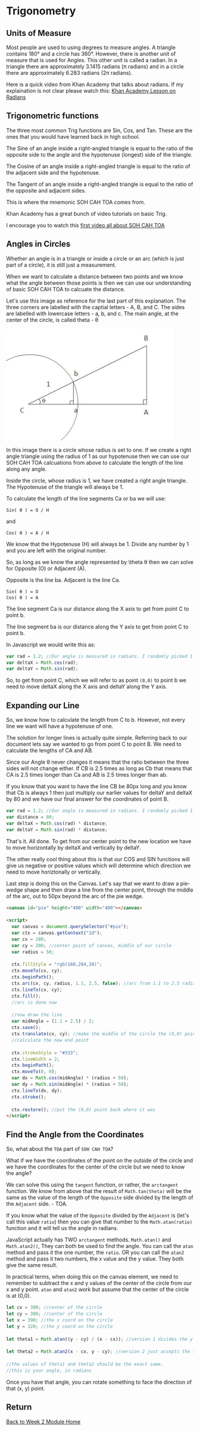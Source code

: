 # Trigonometry

## Units of Measure

Most people are used to using degrees to measure angles. A triangle contains 180° and a circle has 360°. However, there is another unit of measure that is used for Angles. This other unit is called a radian. In a triangle there are approximately 3.1415 radians (π radians) and in a circle there are approximately 6.283 radians (2π radians).

Here is a quick video from Khan Academy that talks about radians. If my explaination is not clear please watch this: [Khan Academy Lesson on Radians](https://www.khanacademy.org/math/trigonometry/basic-trigonometry/radians_tutorial/v/introduction-to-radians)

## Trigonometric functions

The three most common Trig functions are Sin, Cos, and Tan. These are the ones that you would have learned back in high school.

The Sine of an angle inside a right-angled triangle is equal to the ratio of the opposite side to the angle and the hypotenuse (longest) side of the triangle.

The Cosine of an angle inside a right-angled triangle is equal to the ratio of the adjacent side and the hypotenuse.

The Tangent of an angle inside a right-angled triangle is equal to the ratio of the opposite and adjacent sides.

This is where the mnemonic SOH CAH TOA comes from.

Khan Academy has a great bunch of video tutorials on basic Trig.

I encourage you to watch this [first video all about SOH CAH TOA](https://www.khanacademy.org/math/trigonometry/basic-trigonometry/basic_trig_ratios/v/basic-trigonometry)

## Angles in Circles

Whether an angle is in a triangle or inside a circle or an arc (which is just part of a circle), it is still just a measurement.

When we want to calculate a distance between two points and we know what the angle between those points is then we can use our understanding of basic SOH CAH TOA to calcuate the distance.

Let's use this image as reference for the last part of this explanation. The three corners are labelled with the captial letters - A, B, and C. The sides are labelled with lowercase letters - a, b, and c. The main angle, at the center of the circle, is called theta - θ

![Trig Image](./trig-2.jpg)

In this image there is a circle whose radius is set to one. If we create a right angle triangle using the radius of 1 as our hypotenuse then we can use our SOH CAH TOA calcuations from above to calculate the length of the line along any angle.

Inside the circle, whose radius is 1, we have created a right angle triangle. The Hypotenuse of the triangle will always be 1.

To calculate the length of the line segments Ca or ba we will use:

```
Sin( θ ) = O / H
```

and

```
Cos( θ ) = A / H
```

We know that the Hypotenuse (H) will always be 1. Divide any number by 1 and you are left with the original number.

So, as long as we know the angle represented by \theta θ then we can solve for Opposite (O) or Adjacent (A).

Opposite is the line ba. Adjacent is the line Ca.

```
Sin( θ ) = O
Cos( θ ) = A
```

The line segment Ca is our distance along the X axis to get from point C to point b.

The line segment ba is our distance along the Y axis to get from point C to point b.

In Javascript we would write this as:

```js
var rad = 1.2; //Our angle is measured in radians. I randomly picked 1.2 radians.
var deltaX = Math.cos(rad);
var deltaY = Math.sin(rad);
```

So, to get from point C, which we will refer to as point `(0,0)` to point b we need to move deltaX along the X axis and deltaY along the Y axis.

## Expanding our Line

So, we know how to calculate the length from C to b. However, not every line we want will have a hypotenuse of one.

The solution for longer lines is actually quite simple. Referring back to our document lets say we wanted to go from point C to point B. We need to calculate the lengths of CA and AB.

Since our Angle θ never changes it means that the ratio between the three sides will not change either. If CB is 2.5 times as long as Cb that means that CA is 2.5 times longer than Ca and AB is 2.5 times longer than ab.

If you know that you want to have the line CB be 80px long and you know that Cb is always 1 then just multiply our earlier values for deltaY and deltaX by 80 and we have our final answer for the coordinates of point B.

```js
var rad = 1.2; //Our angle is measured in radians. I randomly picked 1.2 radians.
var distance = 80;
var deltaX = Math.cos(rad) * distance;
var deltaY = Math.sin(rad) * distance;
```

That's it. All done. To get from our center point to the new location we have to move horizontally by deltaX and vertically by deltaY.

The other really cool thing about this is that our COS and SIN functions will give us negative or positive values which will determine which direction we need to move horiztonally or vertically.

Last step is doing this on the Canvas. Let's say that we want to draw a pie-wedge shape and then draw a line from the center point, through the middle of the arc, out to 50px beyond the arc of the pie wedge.

```html
<canvas id="pie" height="400" width="400"></canvas>

<script>
  var canvas = document.querySelector("#pie");
  var ctx = canvas.getContext("2d");
  var cx = 200;
  var cy = 200; //center point of canvas, middle of our circle
  var radius = 50;

  ctx.fillStyle = "rgb(160,204,20)";
  ctx.moveTo(cx, cy);
  ctx.beginPath();
  ctx.arc(cx, cy, radius, 1.1, 2.5, false); //arc from 1.1 to 2.5 radians.
  ctx.lineTo(cx, cy);
  ctx.fill();
  //arc is done now

  //now draw the line
  var midAngle = (1.1 + 2.5) / 2;
  ctx.save();
  ctx.translate(cx, cy); //make the middle of the circle the (0,0) point
  //calculate the new end point

  ctx.strokeStyle = "#333";
  ctx.lineWidth = 2;
  ctx.beginPath();
  ctx.moveTo(0, 0);
  var dx = Math.cos(midAngle) * (radius + 50);
  var dy = Math.sin(midAngle) * (radius + 50);
  ctx.lineTo(dx, dy);
  ctx.stroke();

  ctx.restore(); //put the (0,0) point back where it was
</script>
```

## Find the Angle from the Coordinates

So, what about the `TOA` part of `SOH CAH TOA`?

What if we have the coordinates of the point on the outside of the circle and we have the coordinates for the center of the circle but we need to know the angle?

We can solve this using the `tangent` function, or rather, the `arctangent` function. We know from above that the result of `Math.tan(theta)` will be the same as the value of the length of the `Opposite` side divided by the length of the `Adjacent` side. - TOA.

If you know what the value of the `Opposite` divided by the `Adjacent` is (let's call this value `ratio`) then you can give that number to the `Math.atan(ratio)` function and it will tell us the angle in radians.

JavaScript actually has TWO `arctangent` methods. `Math.atan()` and `Math.atan2()`, They can both be used to find the angle. You can call the `atan` method and pass it the one number, the `ratio`. OR you can call the `atan2` method and pass it two numbers, the x value and the y value. They both give the same result.

In practical terms, when doing this on the canvas element, we need to remember to subtract the x and y values of the center of the circle from our x and y point. `atan` and `atan2` work but assume that the center of the circle is at (0,0).

```js
let cx = 300; //center of the circle
let cy = 300; //center of the circle
let x = 390; //the x coord on the circle
let y = 320; //the y coord on the circle

let theta1 = Math.atan((y - cy) / (x - cx)); //version 1 divides the y difference by the x difference

let theta2 = Math.atan2(x - cx, y - cy); //version 2 just accepts the two differences

//the values of theta1 and theta2 should be the exact same.
//this is your angle, in radians
```

Once you have that angle, you can rotate something to face the direction of that (x, y) point.

## Return

[Back to Week 2 Module Home](./README.md)
